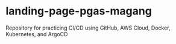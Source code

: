 # landing-page-pgas-magang
Repository for practicing CI/CD using GitHub, AWS Cloud, Docker, Kubernetes, and ArgoCD
